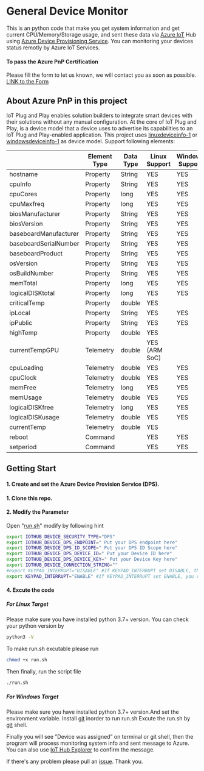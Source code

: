 # General Device Monitor
This is an python code that make you get system information and get current CPU/Memory/Storage usage, and sent these data via [Azure IoT] Hub using [Azure Device Provisioning Service].
You can monitoring your devices status remotly by Azure IoT Services.
#### To pass the Azure PnP Certification
Please fill the form to let us known, we will contact you as soon as possible.
[LINK to the Form][form_link]
## About Azure PnP in this project
IoT Plug and Play enables solution builders to integrate smart devices with their solutions without any manual configuration. At the core of IoT Plug and Play, is a device model that a device uses to advertise its capabilities to an IoT Plug and Play-enabled application. This project uses [linuxdeviceinfo-1] or [windowsdeviceinfo-1] as device model. 
Support following elements:

| | Element Type | Data Type | Linux Support | Windows Support |
| ------ | ------ | ------ | ------ | ------ |
| hostname | Property | String | YES | YES |
| cpuInfo | Property | String | YES | YES |
|cpuCores | Property | long | YES | YES | 
| cpuMaxfreq | Property | long | YES | YES | 
| biosManufacturer | Property | String | YES | YES | 
| biosVersion | Property | String | YES | YES |
| baseboardManufacturer | Property | String | YES | YES |
| baseboardSerialNumber | Property | String | YES | YES |
| baseboardProduct | Property | String | YES | YES | 
| osVersion | Property | String | YES | YES |
| osBuildNumber | Property | String | YES | YES | 
| memTotal | Property | long | YES | YES |
| logicalDISKtotal | Property | long | YES | YES |
| criticalTemp | Property | double | YES | | 
| ipLocal | Property | String | YES | YES | 
| ipPublic | Property | String | YES | YES |
| highTemp | Property | double | YES | |
| currentTempGPU | Telemetry | double | YES (ARM SoC) | |
| cpuLoading | Telemetry | double | YES | YES | 
| cpuClock | Telemetry | double | YES | YES | 
| memFree | Telemetry | long | YES | YES | 
| memUsage | Telemetry | double | YES | YES |
| logicalDISKfree | Telemetry | long | YES | YES |
| logicalDISKusage | Telemetry | double | YES | YES |
| currentTemp | Telemetry | double | YES | |
| reboot | Command | | YES | YES |
|setperiod | Command | | YES | YES |

## Getting Start
#### 1. Create and set the Azure Device Provision Service (DPS).
#### 1. Clone this repo.
#### 2. Modify the Parameter
Open "[run.sh]" modify by following hint
```sh
export IOTHUB_DEVICE_SECURITY_TYPE="DPS" 
export IOTHUB_DEVICE_DPS_ENDPOINT=" Put your DPS endpoint here" 
export IOTHUB_DEVICE_DPS_ID_SCOPE=" Put your DPS ID Scope here" 
export IOTHUB_DEVICE_DPS_DEVICE_ID=" Put your Device ID here" 
export IOTHUB_DEVICE_DPS_DEVICE_KEY=" Put your Device Key here" 
export IOTHUB_DEVICE_CONNECTION_STRING="" 
#export KEYPAD_INTERRUPT="DISABLE" #If KEYPAD_INTERRUPT set DISABLE, the program will never stop
export KEYPAD_INTERRUPT="ENABLE" #If KEYPAD_INTERRUPT set ENABLE, you can stop the program by pressing 'q' key
```
#### 4. Excute the code
##### For Linux Target
Please make sure you have installed python 3.7+ version.
You can check your python version by
```sh
python3 -V
```
To make run.sh excutable please run
```sh
chmod +x run.sh
```
Then finally, run the script file
```sh
./run.sh
```
##### For Windows Target
Please make sure you have installed python 3.7+ version.And set the environment variable.
Install [git] inorder to run run.sh
Excute the run.sh by [git] shell.

Finally you will see ”Device was assigned” on terminal or git shell, then the program will process monitoring system info and sent message to Azure. You can also use [IoT Hub Explorer] to confirm the message.

If there's any problem please pull an [issue]. Thank you.

[Azure IoT]:<https://docs.microsoft.com/zh-tw/azure/iot-hub/about-iot-hub>
[Azure Device Provisioning Service]:<https://docs.microsoft.com/azure/iot-dps/about-iot-dps>
[linuxdeviceinfo-1]:<https://github.com/Azure/iot-plugandplay-models/blob/main/dtmi/synnex/linuxdeviceinfo-1.json>
[windowsdeviceinfo-1]:<https://github.com/Azure/iot-plugandplay-models/blob/main/dtmi/synnex/windowsdeviceinfo-1.json>
[form_link]:<https://forms.office.com/Pages/ResponsePage.aspx?id=qRDzO7AbAkmVLXiwXlxBKgNN3X18_ZBMisV-J4xFgWtUNzM4RUxWUlFWOEROQTVNTUFRN01FQ0Q5Vi4u>
[run.sh]:<https://github.com/henry1758f/Azure-IoTHub-general-device/blob/55b170a4aadac11906ff4a13d5a74d476bea86d8/run.sh#L8-L15>
[git]:<https://git-scm.com/downloads>
[IoT Hub Explorer]:<https://docs.microsoft.com/zh-tw/azure/iot-pnp/howto-use-iot-explorer>
[issue]:<https://github.com/henry1758f/Azure-IoTHub-general-device/issues/new>
